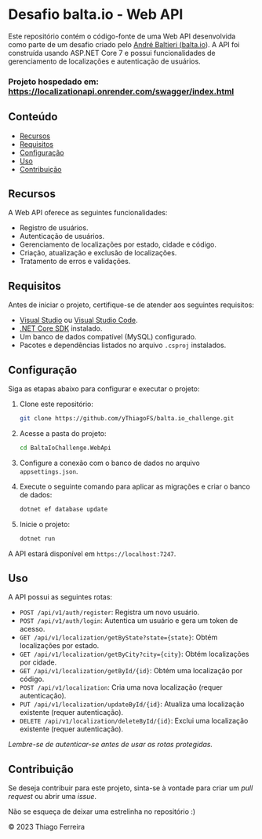 # Desafio balta.io - Web API

Este repositório contém o código-fonte de uma Web API desenvolvida como parte de um desafio criado pelo <a href="https://www.linkedin.com/in/andrebaltieri/">André Baltieri (<a href="https://balta.io/">balta.io</a>)</a>. A API foi construída usando ASP.NET Core 7 e possui funcionalidades de gerenciamento de localizações e autenticação de usuários.

### Projeto hospedado em: <a href="https://localizationapi.onrender.com/swagger/index.html">https://localizationapi.onrender.com/swagger/index.html</a>

## Conteúdo

- [Recursos](#recursos)
- [Requisitos](#requisitos)
- [Configuração](#configuração)
- [Uso](#uso)
- [Contribuição](#contribuição)

## Recursos

A Web API oferece as seguintes funcionalidades:

- Registro de usuários.
- Autenticação de usuários.
- Gerenciamento de localizações por estado, cidade e código.
- Criação, atualização e exclusão de localizações.
- Tratamento de erros e validações.

## Requisitos

Antes de iniciar o projeto, certifique-se de atender aos seguintes requisitos:

- [Visual Studio](https://visualstudio.microsoft.com/) ou [Visual Studio Code](https://code.visualstudio.com/).
- [.NET Core SDK](https://dotnet.microsoft.com/download) instalado.
- Um banco de dados compatível (MySQL) configurado.
- Pacotes e dependências listados no arquivo `.csproj` instalados.

## Configuração

Siga as etapas abaixo para configurar e executar o projeto:

1. Clone este repositório:

   ```sh
   git clone https://github.com/yThiagoFS/balta.io_challenge.git
   
2. Acesse a pasta do projeto:
   ```sh
   cd BaltaIoChallenge.WebApi
   
3. Configure a conexão com o banco de dados no arquivo `appsettings.json`.
   
4. Execute o seguinte comando para aplicar as migrações e criar o banco de dados:
   ```sh
   dotnet ef database update
   
5. Inicie o projeto:
   ```sh
   dotnet run

A API estará disponível em `https://localhost:7247`.

## Uso
A API possui as seguintes rotas:

- `POST /api/v1/auth/register`: Registra um novo usuário.
- `POST /api/v1/auth/login`: Autentica um usuário e gera um token de acesso.
- `GET /api/v1/localization/getByState?state={state}`: Obtém localizações por estado.
- `GET /api/v1/localization/getByCity?city={city}`: Obtém localizações por cidade.
- `GET /api/v1/localization/getById/{id}`: Obtém uma localização por código.
- `POST /api/v1/localization`: Cria uma nova localização (requer autenticação).
- `PUT /api/v1/localization/updateById/{id}`: Atualiza uma localização existente (requer autenticação).
- `DELETE /api/v1/localization/deleteById/{id}`: Exclui uma localização existente (requer autenticação).
  
*Lembre-se de autenticar-se antes de usar as rotas protegidas.*

## Contribuição

Se deseja contribuir para este projeto, sinta-se à vontade para criar um _pull request_ ou abrir uma _issue_.

Não se esqueça de deixar uma estrelinha no repositório :)

© 2023 Thiago Ferreira
